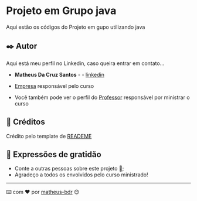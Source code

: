 
# Projeto em Grupo java

Aqui estão os códigos do Projeto em gupo utilizando java


## ✒️ Autor

Aqui está meu perfil no Linkedin, caso queira entrar em contato...

* **Matheus Da Cruz Santos** - - [linkedin](https://www.linkedin.com/in/matheuss-bdr/)

* [Empresa](https://www.linkedin.com/company/soulcodeacademy/) responsável pelo curso
* Você também pode ver o perfil do [Professor](https://www.linkedin.com/in/jos%C3%A9-magalh%C3%A3es-31a1a0176/) responsável por ministrar o curso


## 🎁 Créditos
Crédito pelo template de [READEME](https://gist.github.com/lohhans/f8da0b147550df3f96914d3797e9fb89#-implanta%C3%A7%C3%A3o) 

## 🎁 Expressões de gratidão

* Conte a outras pessoas sobre este projeto 📢;
* Agradeço a todos os envolvidos pelo curso ministrado!

---
⌨️ com ❤️ por [matheus-bdr](https://www.linkedin.com/in/matheuss-bdr/) 😊